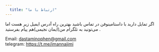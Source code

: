 ```yaml
---
  title: "ارتباط با ما"
---
```


 اگر تمایل دارید با داستامینوفن در تماس باشید بهترین راه آدرس ایمیل زیر هست اما می‌تونید 
 به تلگرام من(ایمان نجیمی)هم پیام بفرستید   .

Email: dastaminophen@gmail.com  
telegram: https://t.me/imannajimi
 


